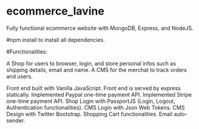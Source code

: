 # ecommerce_lavine
Fully functional ecommerce website with MongoDB, Express, and NodeJS.

#npm install 
to install all dependencies.

#Functionalities:

A Shop for users to browser, login, and store personal infos such as shipping details, email and name.
A CMS for the merchat to track orders and users.

Front end built with Vanilla JavaScript.
Front end is served by express statically.
Implemented Paypal one-time payment API.
Implemented Stripe one-time payment API.
Shop Login with PassportJS (Login, Logout, Authentication functionalities).
CMS Login with Json Web Tokens.
CMS Design with Twitter Bootstrap.
Shopping Cart functionalities.
Email auto-sender.
